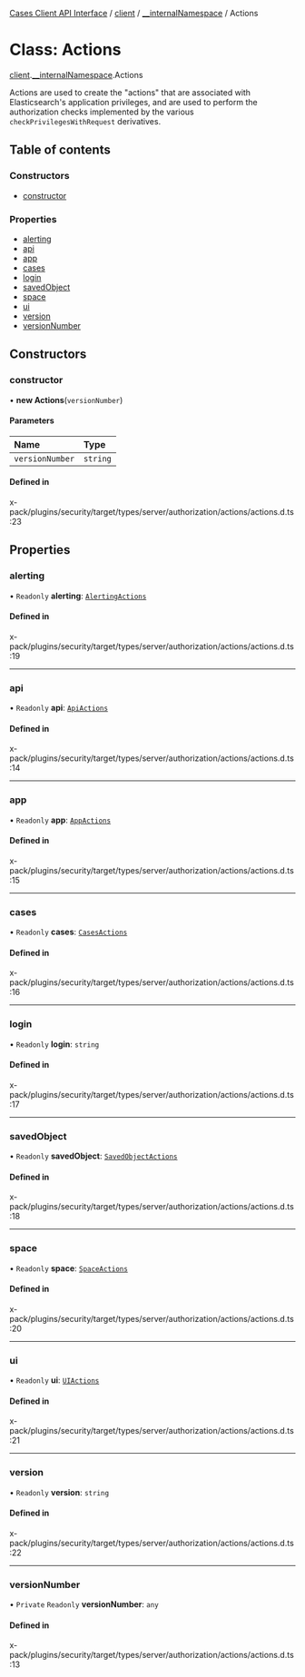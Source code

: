 [Cases Client API Interface](../README.md) / [client](../modules/client.md) / [\_\_internalNamespace](../modules/client.__internalNamespace.md) / Actions

# Class: Actions

[client](../modules/client.md).[__internalNamespace](../modules/client.__internalNamespace.md).Actions

Actions are used to create the "actions" that are associated with Elasticsearch's
application privileges, and are used to perform the authorization checks implemented
by the various `checkPrivilegesWithRequest` derivatives.

## Table of contents

### Constructors

- [constructor](client.__internalNamespace.Actions.md#constructor)

### Properties

- [alerting](client.__internalNamespace.Actions.md#alerting)
- [api](client.__internalNamespace.Actions.md#api)
- [app](client.__internalNamespace.Actions.md#app)
- [cases](client.__internalNamespace.Actions.md#cases)
- [login](client.__internalNamespace.Actions.md#login)
- [savedObject](client.__internalNamespace.Actions.md#savedobject)
- [space](client.__internalNamespace.Actions.md#space)
- [ui](client.__internalNamespace.Actions.md#ui)
- [version](client.__internalNamespace.Actions.md#version)
- [versionNumber](client.__internalNamespace.Actions.md#versionnumber)

## Constructors

### constructor

• **new Actions**(`versionNumber`)

#### Parameters

| Name | Type |
| :------ | :------ |
| `versionNumber` | `string` |

#### Defined in

x-pack/plugins/security/target/types/server/authorization/actions/actions.d.ts:23

## Properties

### alerting

• `Readonly` **alerting**: [`AlertingActions`](client.__internalNamespace.AlertingActions.md)

#### Defined in

x-pack/plugins/security/target/types/server/authorization/actions/actions.d.ts:19

___

### api

• `Readonly` **api**: [`ApiActions`](client.__internalNamespace.ApiActions.md)

#### Defined in

x-pack/plugins/security/target/types/server/authorization/actions/actions.d.ts:14

___

### app

• `Readonly` **app**: [`AppActions`](client.__internalNamespace.AppActions.md)

#### Defined in

x-pack/plugins/security/target/types/server/authorization/actions/actions.d.ts:15

___

### cases

• `Readonly` **cases**: [`CasesActions`](client.__internalNamespace.CasesActions.md)

#### Defined in

x-pack/plugins/security/target/types/server/authorization/actions/actions.d.ts:16

___

### login

• `Readonly` **login**: `string`

#### Defined in

x-pack/plugins/security/target/types/server/authorization/actions/actions.d.ts:17

___

### savedObject

• `Readonly` **savedObject**: [`SavedObjectActions`](client.__internalNamespace.SavedObjectActions.md)

#### Defined in

x-pack/plugins/security/target/types/server/authorization/actions/actions.d.ts:18

___

### space

• `Readonly` **space**: [`SpaceActions`](client.__internalNamespace.SpaceActions.md)

#### Defined in

x-pack/plugins/security/target/types/server/authorization/actions/actions.d.ts:20

___

### ui

• `Readonly` **ui**: [`UIActions`](client.__internalNamespace.UIActions.md)

#### Defined in

x-pack/plugins/security/target/types/server/authorization/actions/actions.d.ts:21

___

### version

• `Readonly` **version**: `string`

#### Defined in

x-pack/plugins/security/target/types/server/authorization/actions/actions.d.ts:22

___

### versionNumber

• `Private` `Readonly` **versionNumber**: `any`

#### Defined in

x-pack/plugins/security/target/types/server/authorization/actions/actions.d.ts:13
